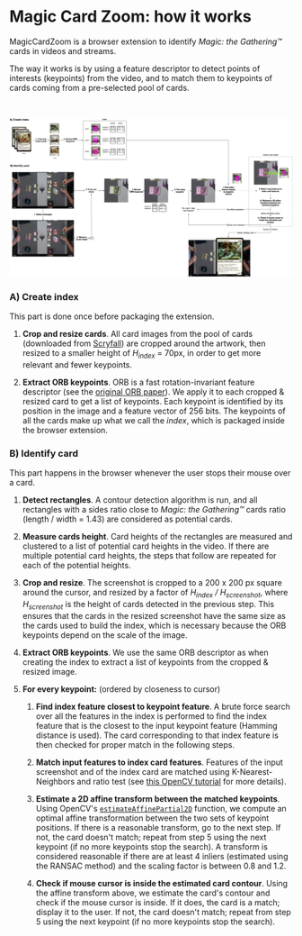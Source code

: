 
# Magic Card Zoom: how it works

MagicCardZoom is a browser extension to identify _Magic: the Gathering™_ cards in videos and streams.

The way it works is by using a feature descriptor to detect points of interests (keypoints) from the video, and to match them to keypoints of cards coming from a pre-selected pool of cards.

<br/>

![](How_it_works.png)

### A) Create index

This part is done once before packaging the extension.

1. **Crop and resize cards**. All card images from the pool of cards (downloaded from [Scryfall](https://scryfall.com/)) are cropped around the artwork, then resized to a smaller height of *H<sub>index</sub>* = 70px, in order to get more relevant and fewer keypoints.

2. **Extract ORB keypoints**. ORB is a fast rotation-invariant feature descriptor (see the [original ORB paper](http://www.willowgarage.com/sites/default/files/orb_final.pdf)). We apply it to each cropped & resized card to get a list of keypoints. Each keypoint is identified by its position in the image and a feature vector of 256 bits. The keypoints of all the cards make up what we call the *index*, which is packaged inside the browser extension.

### B) Identify card

This part happens in the browser whenever the user stops their mouse over a card.

1. **Detect rectangles**. A contour detection algorithm is run, and all rectangles with a sides ratio close to _Magic: the Gathering™_ cards ratio (length / width = 1.43) are considered as potential cards.

2. **Measure cards height**. Card heights of the rectangles are measured and clustered to a list of potential card heights in the video. If there are multiple potential card heights, the steps that follow are repeated for each of the potential heights.

3. **Crop and resize**. The screenshot is cropped to a 200 x 200 px square around the cursor, and resized by a factor of *H<sub>index</sub>&nbsp;/&nbsp;H<sub>screenshot</sub>*, where *H<sub>screenshot</sub>* is the height of cards detected in the previous step. This ensures that the cards in the resized screenshot have the same size as the cards used to build the index, which is necessary because the ORB keypoints depend on the scale of the image.

4. **Extract ORB keypoints**. We use the same ORB descriptor as when creating the index to extract a list of keypoints from the cropped & resized image. 

5. **For every keypoint:** (ordered by closeness to cursor)

    1. **Find index feature closest to keypoint feature**. A brute force search over all the features in the index is performed to find the index feature that is the closest to the input keypoint feature (Hamming distance is used). The card corresponding to that index feature is then checked for proper match in the following steps.

    2. **Match input features to index card features**. Features of the input screenshot and of the index card are matched using K-Nearest-Neighbors and ratio test (see [this OpenCV tutorial](https://docs.opencv.org/trunk/dc/dc3/tutorial_py_matcher.html) for more details).

    3. **Estimate a 2D affine transform between the matched keypoints**. Using OpenCV's [`estimateAffinePartial2D`](https://docs.opencv.org/3.4/d9/d0c/group__calib3d.html#gad767faff73e9cbd8b9d92b955b50062d) function, we compute an optimal affine transformation between the two sets of keypoint positions. If there is a reasonable transform, go to the next step. If not, the card doesn't match; repeat from step 5 using the next keypoint (if no more keypoints stop the search). A transform is considered reasonable if there are at least 4 inliers (estimated using the RANSAC method) and the scaling factor is between 0.8 and 1.2.

    4. **Check if mouse cursor is inside the estimated card contour**. Using the affine transform above, we estimate the card's contour and check if the mouse cursor is inside. If it does, the card is a match; display it to the user. If not, the card doesn't match; repeat from step 5 using the next keypoint (if no more keypoints stop the search).

